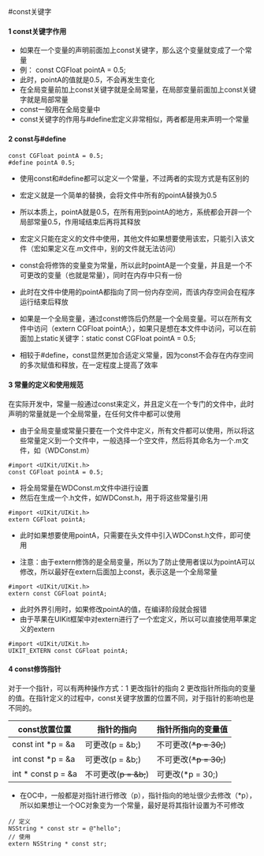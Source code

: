 #const关键字
#### 1 const关键字作用
- 如果在一个变量的声明前面加上const关键字，那么这个变量就变成了一个常量
- 例： const CGFloat pointA = 0.5;
- 此时，pointA的值就是0.5，不会再发生变化
- 在全局变量前加上const关键字就是全局常量，在局部变量前面加上const关键字就是局部常量
- const一般用在全局变量中
- const关键字的作用与#define宏定义非常相似，两者都是用来声明一个常量

#### 2 const与#define
```objc
const CGFloat pointA = 0.5;
#define pointA 0.5;
```
- 使用const和#define都可以定义一个常量，不过两者的实现方式是有区别的
- 宏定义就是一个简单的替换，会将文件中所有的pointA替换为0.5
- 所以本质上，pointA就是0.5，在所有用到pointA的地方，系统都会开辟一个局部常量0.5，作用域结束后再将其释放
- 宏定义只能在定义的文件中使用，其他文件如果想要使用该宏，只能引入该文件（宏如果定义在.m文件中，别的文件就无法访问）


- const会将修饰的变量变为常量，所以此时pointA是一个变量，并且是一个不可更改的变量（也就是常量），同时在内存中只有一份
- 此时在文件中使用的pointA都指向了同一份内存空间，而该内存空间会在程序运行结束后释放
- 如果是一个全局变量，通过const修饰后仍然是一个全局变量。可以在所有文件中访问（extern CGFloat pointA;），如果只是想在本文件中访问，可以在前面加上static关键字：static const CGFloat pointA = 0.5;

- 相较于#define，const显然更加合适定义常量，因为const不会存在内存空间的多次赋值和释放，在一定程度上提高了效率

#### 3 常量的定义和使用规范
在实际开发中，常量一般通过const来定义，并且定义在一个专门的文件中，此时声明的常量就是一个全局常量，在任何文件中都可以使用
- 由于全局变量或常量只要在一个文件中定义，所有文件都可以使用，所以将这些常量定义到一个文件中，一般选择一个空文件，然后将其命名为一个.m文件，如（WDConst.m）
```objc
#import <UIKit/UIKit.h>
const CGFloat pointA = 0.5;
```
- 将全局常量在WDConst.m文件中进行设置
- 然后在生成一个.h文件，如WDConst.h，用于将这些常量引用
```objc
#import <UIKit/UIKit.h>
extern CGFloat pointA;
```
- 此时如果想要使用pointA，只需要在头文件中引入WDConst.h文件，即可使用

- 注意：由于extern修饰的是全局变量，所以为了防止使用者误以为pointA可以修改，所以最好在extern后面加上const，表示这是一个全局常量
```objc
#import <UIKit/UIKit.h>
extern const CGFloat pointA;
```
- 此时外界引用时，如果修改pointA的值，在编译阶段就会报错
- 由于苹果在UIKit框架中对extern进行了一个宏定义，所以可以直接使用苹果定义的extern
```objc
#import <UIKit/UIKit.h>
UIKIT_EXTERN const CGFloat pointA;
```

#### 4 const修饰指针
对于一个指针，可以有两种操作方式：1 更改指针的指向 2 更改指针所指向的变量的值。在指针定义的过程中，const关键字放置的位置不同，对于指针的影响也是不同的。

| const放置位置 | 指针的指向 | 指针所指向的变量值 |
| -- | -- | -- |
| const int *p = &a | 可更改(p = &b;) | 不可更改(~~*p = 30;~~) |
| int const *p = &a | 可更改(p = &b;) | 不可更改(~~*p = 30;~~) |
| int * const p = &a | 不可更改(~~p = &b;~~) | 可更改(*p = 30;) |
- 在OC中，一般都是对指针进行修改（p），指针指向的地址很少去修改（*p），所以如果想让一个OC对象变为一个常量，最好是将其指针设置为不可修改
```objc
// 定义
NSString * const str = @"hello";
// 使用
extern NSString * const str;
```